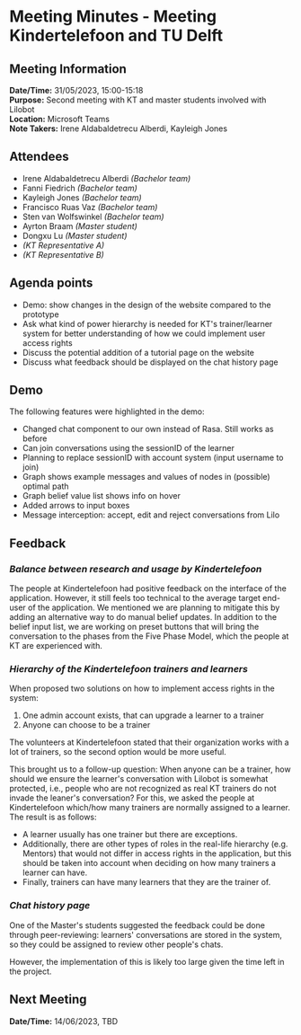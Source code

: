 # Meeting Minutes - Meeting Kindertelefoon and TU Delft
## Meeting Information
**Date/Time:** 31/05/2023, 15:00-15:18 <br>
**Purpose:** Second meeting with KT and master students involved with Lilobot <br>
**Location:** Microsoft Teams <br>
**Note Takers:** Irene Aldabaldetrecu Alberdi, Kayleigh Jones <br>

## Attendees
- Irene Aldabaldetrecu Alberdi *(Bachelor team)*
- Fanni Fiedrich *(Bachelor team)*
- Kayleigh Jones *(Bachelor team)*
- Francisco Ruas Vaz *(Bachelor team)*
- Sten van Wolfswinkel *(Bachelor team)*
- Ayrton Braam *(Master student)*
- Dongxu Lu *(Master student)*
- *(KT Representative A)*
- *(KT Representative B)*

## Agenda points 
- Demo: show changes in the design of the website compared to the prototype
- Ask what kind of power hierarchy is needed for KT's trainer/learner system for better understanding of how we could implement user access rights
- Discuss the potential addition of a tutorial page on the website
- Discuss what feedback should be displayed on the chat history page

## Demo
The following features were highlighted in the demo: 
- Changed chat component to our own instead of Rasa. Still works as before
- Can join conversations using the sessionID of the learner
- Planning to replace sessionID with account system (input username to join)
- Graph shows example messages and values of nodes in (possible) optimal path
- Graph belief value list shows info on hover
- Added arrows to input boxes
- Message interception: accept, edit and reject conversations from Lilo

## Feedback
### *Balance between research and usage by Kindertelefoon*<br>
The people at Kindertelefoon had positive feedback on the interface of the application. However, it still feels too technical to the average target end-user of the application. We mentioned we are planning to mitigate this by adding an alternative way to do manual belief updates. In addition to the belief input list, we are working on preset buttons that will bring the conversation to the phases from the Five Phase Model, which the people at KT are experienced with.

### *Hierarchy of the Kindertelefoon trainers and learners*<br>
When proposed two solutions on how to implement access rights in the system:
1. One admin account exists, that can upgrade a learner to a trainer
2. Anyone can choose to be a trainer

The volunteers at Kindertelefoon stated that their organization works with a lot of trainers, so the second option would be more useful. 

This brought us to a follow-up question: When anyone can be a trainer, how should we ensure the learner's conversation with Lilobot is somewhat protected, i.e., people who are not recognized as real KT trainers do not invade the leaner's conversation? For this, we asked the people at Kindertelefoon which/how many trainers are normally assigned to a learner. The result is as follows: 
- A learner usually has one trainer but there are exceptions. 
- Additionally, there are other types of roles in the real-life hierarchy (e.g. Mentors) that would not differ in access rights in the application, but this should be taken into account when deciding on how many trainers a learner can have. 
- Finally, trainers can have many learners that they are the trainer of.

### *Chat history page*<br>
One of the Master's students suggested the feedback could be done through peer-reviewing: learners' conversations are stored in the system, so they could be assigned to review other people's chats. 

However, the implementation of this is likely too large given the time left in the project.

## Next Meeting
**Date/Time:** 14/06/2023, TBD <br>
